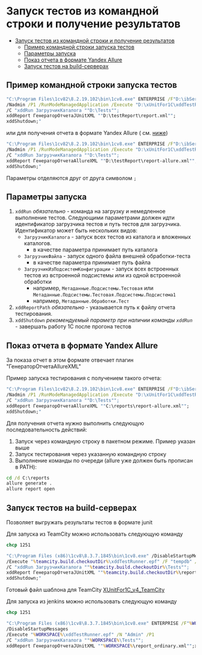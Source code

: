 # Запуск тестов из командной строки и получение результатов

<!-- TOC -->

- [Запуск тестов из командной строки и получение результатов](#запуск-тестов-из-командной-строки-и-получение-результатов)
    - [Пример командной строки запуска тестов](#пример-командной-строки-запуска-тестов)
    - [Параметры запуска](#параметры-запуска)
    - [Показ отчета в формате Yandex Allure](#показ-отчета-в-формате-yandex-allure)
    - [Запуск тестов на build-серверах](#запуск-тестов-на-build-серверах)

<!-- /TOC -->

## Пример командной строки запуска тестов

```cmd
"C:\Program Files\1cv82\8.2.19.102\bin\1cv8.exe" ENTERPRISE /F"D:\ibService" 
/Nadmin /P1 /RunModeManagedApplication /Execute "D:\xUnitFor1C\xddTestRunner.epf"
/C "xddRun ЗагрузчикКаталога ""D:\Tests"";
xddReport ГенераторОтчетаJUnitXML ""D:\testReport\report.xml"";
xddShutdown;"
```

или для получения отчета в формате Yandex Allure ( см. [ниже](#Показ-отчета-в-формате-Yandex-Allure))

```cmd
"C:\Program Files\1cv82\8.2.19.102\bin\1cv8.exe" ENTERPRISE /F"D:\ibService" 
/Nadmin /P1 /RunModeManagedApplication /Execute "D:\xUnitFor1C\xddTestRunner.epf"
/C "xddRun ЗагрузчикКаталога ""D:\Tests"";
xddReport ГенераторОтчетаAllureXML ""D:\testReport\report-allure.xml"";
xddShutdown;"
```

Параметры отделяются друг от друга символом `;`

## Параметры запуска

1. `xddRun` *обязательно* - команда на загрузку и немедленное выполнение тестов. Следующими параметрами должен идти идентификатор загрузчика тестов и путь тестов для загрузчика. Идентификатор может быть нескольких видов:
   * `ЗагрузчикКаталога` - запуск всех тестов из каталога и вложенных каталогов.
     * в качестве параметра принимает путь каталога
   * `ЗагрузчикФайла` - запуск одного файла внешней обработки-теста
     * в качестве параметра принимает путь файла
   * `ЗагрузчикИзПодсистемКонфигурации` - запуск всех встроенных тестов из встроенной подсистемы или из одной встроенной обработки 
     * например, `Метаданные.Подсистемы.Тестовая` или `Метаданные.Подсистемы.Тестовая.Подсистемы.Подсистема1`
     * например, `Метаданные.Обработки.Тест`
1. `xddReportPath` *обязательно* - указывается путь к файлу отчета тестирования. 
1. `xddShutdown` *рекомендуемый параметр при наличии команды `xddRun`* - завершать работу 1С после прогона тестов

## Показ отчета в формате Yandex Allure

За показа отчет в этом формате отвечает плагин "ГенераторОтчетаAllureXML"

Пример запуска тестирования с получением такого отчета:

```cmd
"C:\Program Files\1cv82\8.2.19.102\bin\1cv8.exe" ENTERPRISE /F"D:\ibService" 
/Nadmin /P1 /RunModeManagedApplication /Execute "D:\xUnitFor1C\xddTestRunner.epf"
/C "xddRun ЗагрузчикКаталога ""D:\Tests"";
xddReport ГенераторОтчетаAllureXML ""C:\reports\report-allure.xml"";
xddShutdown;"
```

Для получения отчета нужно выполнить следующую последовательность действий:

1. Запуск через командную строку в пакетном режиме. Пример указан выше
1. Запуск тестирования через указанную командную строку
1. Выполнение команды по очереди (allure уже должен быть прописан в PATH):

```cmd
cd /d C:\reports
allure generate .
allure report open
```

## Запуск тестов на build-серверах

Позволяет выгружать результаты тестов в формате junit

Для запуска из TeamCity можно использовать следующую команду

```cmd
chcp 1251

"C:\Program Files (x86)\1cv8\8.3.7.1845\bin\1cv8.exe" /DisableStartupMessages 
/Execute "%teamcity.build.checkoutDir%\xddTestRunner.epf" /F "tempdb" /N "Admin" /P1 
/C "xddRun ЗагрузчикКаталога ""%teamcity.build.checkoutDir%\Tests"";
xddReport ГенераторОтчетаJUnitXML ""%teamcity.build.checkoutDir%\report_ordinary.xml"";
xddShutdown;"
```

Готовый файл шаблона для TeamCity [XUnitFor1C_v4_TeamCity](https://github.com/xDrivenDevelopment/xUnitFor1C/releases/download/4.0.0.4/XUnitFor1C_v4_TeamCity.zip)

Для запуска из jenkins можно использовать следующую команду

```cmd
chcp 1251

"C:\Program Files (x86)\1cv8\8.3.7.1845\bin\1cv8.exe" ENTERPRISE /F"%WORKSPACE%\testib" 
/DisableStartupMessages 
/Execute "%WORKSPACE%\xddTestRunner.epf" /N "Admin" /P1 
/C "xddRun ЗагрузчикКаталога ""%WORKSPACE%\Tests"";
xddReport ГенераторОтчетаJUnitXML ""%WORKSPACE%\report_ordinary.xml"";xddShutdown;"
```
